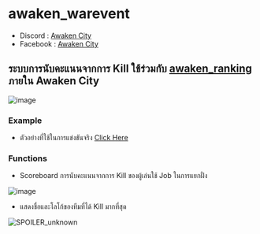 # awaken_warevent
- Discord : [Awaken City](discord.gg/3kVvpJMEv3)
- Facebook : [Awaken City](https://www.facebook.com/Awakencityy)

## ระบบการนับคะแนนจากการ Kill ใช้ร่วมกับ [awaken_ranking](https://github.com/DOUBLEU07/awaken_ranking) ภายใน Awaken City
![image](https://user-images.githubusercontent.com/114501385/192592531-5f846921-9f57-4b12-80ec-16cc74a27f3d.png)

### Example
- ตัวอย่างที่ใช้ในการแข่งขันจริง [Click Here](https://fb.watch/fOO_jI43N5)

### Functions
- Scoreboard การนับคะแนนจากการ Kill ของผู้เล่นใช้ Job ในการแยกฝั่ง

![image](https://user-images.githubusercontent.com/114501385/192592804-417ffe28-39e0-4b10-afb1-f0e9c8fbf28c.png)

- แสดงชื่อและโลโก้ของทีมที่ได้ Kill มากที่สุด

![SPOILER_unknown](https://user-images.githubusercontent.com/114501385/192592954-8723df93-3f1d-4008-bb39-df328c031e30.png)

